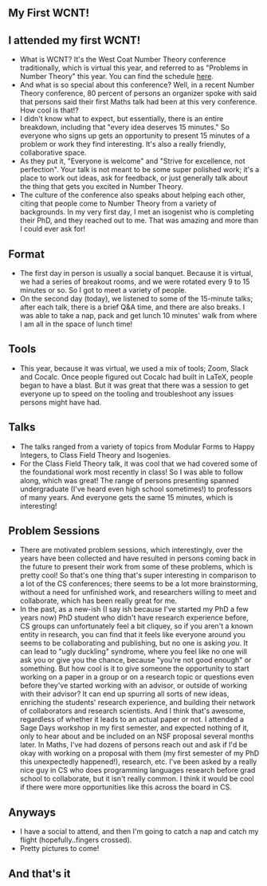## My First WCNT!

## I attended my first WCNT!
- What is WCNT? It's the West Coat Number Theory conference traditionally, which is virtual this year, and referred to as
"Problems in Number Theory" this year. You can find the schedule [here](https://westcoastnumbertheory.org/2021-schedule-of-talks/?blogsub=confirming#subscribe-blog).
- And what is so special about this conference? Well, in a recent Number Theory conference, 80 percent of persons an organizer spoke with said that
persons said their first Maths talk had been at this very conference. How cool is that!?
- I didn't know what to expect, but essentially, there is an entire breakdown, including that "every idea deserves 15 minutes." So everyone who signs up
gets an opportunity to present 15 minutes of a problem or work they find interesting. It's also a really friendly, collaborative space.
- As they put it, "Everyone is welcome" and "Strive for excellence, not perfection". Your talk is not meant to be some super polished work; it's a place
to work out ideas, ask for feedback, or just generally talk about the thing that gets you excited in Number Theory.
- The culture of the conference also speaks about helping each other, citing that people come to Number Theory from a variety of backgrounds. In my very first
day, I met an isogenist who is completing their PhD, and they reached out to me. That was amazing and more than I could ever ask for!

## Format
- The first day in person is usually a social banquet. Because it is virtual, we had a series of breakout rooms, and we were rotated every 9 to 15 minutes
or so. So I got to meet a variety of people. 
- On the second day (today), we listened to some of the 15-minute talks; after each talk, there is a brief Q&A time, and there are also breaks. I was able
to take a nap, pack and get lunch 10 minutes' walk from where I am all in the space of lunch time!

## Tools
- This year, because it was virtual, we used a mix of tools; Zoom, Slack and Cocalc. Once people figured out Cocalc had built in LaTeX, people began to
have a blast. But it was great that there was a session to get everyone up to speed on the tooling and troubleshoot any issues persons might have had.


## Talks
- The talks ranged from a variety of topics from Modular Forms to Happy Integers, to Class Field Theory and Isogenies. 
- For the Class Field Theory talk, it was cool that we had covered some of the foundational work most recently in class! So I was able to follow along,
which was great! The range of persons presenting spanned undergraduate (I've heard even high school sometimes!) to professors of many years. And everyone
gets the same 15 minutes, which is interesting!

## Problem Sessions
- There are motivated problem sessions, which interestingly, over the years have been collected and have resulted in persons coming back in the future
to present their work from some of these problems, which is pretty cool! So that's one thing that's super interesting in comparison to a lot of the CS
conferences; there seems to be a lot more brainstorming, without a need for unfinished work, and researchers willing to meet and collaborate, which has
been really great for me. 
- In the past, as a new-ish (I say ish because I've started my PhD a few years now) PhD student who didn't have research experience before, CS groups can
unfortunately feel a bit cliquey, so if you aren't a known entity in research, you can find that it feels like everyone around you seems to be collaborating
and publishing,
but no one is asking *you*. It can lead to "ugly duckling" syndrome, where you feel like no one will ask you or give you the chance, because "you're not
good enough" or something. But how cool is it to give someone the opportunity to start working on a paper in a group or on a research topic or questions
even before they've started working with an advisor, or outside of working with their advisor? It can end up spurring all sorts of new ideas, enriching
the students' research experience, and building their network of collaborators and research scientists. And I think that's awesome, regardless of whether
it leads to an actual paper or not. I attended a Sage Days workshop in my first semester, and expected nothing of it, only to hear about and be included 
on an NSF proposal several months later. 
In Maths, I've had dozens of persons reach out and ask if I'd be okay with working on a proposal with them (my first semester of 
my PhD this unexpectedly happened!), research, etc. I've been asked by a really nice guy in CS who does programming languages research before grad school to 
collaborate, but it isn't really common. I think it would be cool if there were more opportunities like this across the board in CS. 

## Anyways
- I have a social to attend, and then I'm going to catch a nap and catch my flight (hopefully..fingers crossed).
- Pretty pictures to come!

## And that's it
